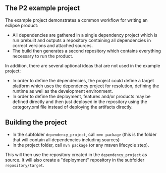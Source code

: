 ## The P2 example project

The example project demonstrates a common workflow for writing an eclipse product:
- All dependencies are gathered in a single dependency project which is run prebuilt and outputs a repository containing all dependencies in correct versions and attached sources.
- The build then generates a second repository which contains everything necessary to run the product.

In addition, there are several optional ideas that are not used in the example project:
- In order to define the dependencies, the project could define a target platform which uses the dependency project for resolution, defining the runtime as well as the development environment.
- In order to define the deployment, features and/or products may be defined directly and then just deployed in the repository using the category.xml file instead of deploying the artifacts directly.

## Building the project 

- In the subfolder `dependency_project`, call `mvn package` (this is the folder that will contain all dependencies including sources)
- In the project folder, call `mvn package` (or any maven lifecycle step). 

This will then use the repository created in the `dependency_project` as source. It will also create a "deployment" repository in the subfolder `repository/target`.
